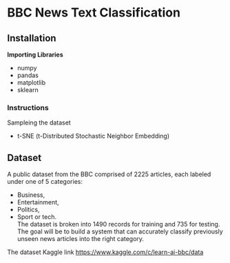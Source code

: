 # BBC News Text Classification
## Installation
**Importing Libraries**</br>
* numpy
* pandas
* matplotlib
* sklearn


### Instructions
Sampleing the dataset </br>
* t-SNE (t-Distributed Stochastic Neighbor Embedding)
## Dataset
  A public dataset from the BBC comprised of 2225 articles, each labeled under one of 5 categories: 
  * Business, 
  * Entertainment, 
  * Politics, 
  * Sport or tech. </br>
The dataset is broken into 1490 records for training and 735 for testing. The goal will be to build a system that can accurately classify previously unseen news articles into the right category.

The dataset Kaggle link https://www.kaggle.com/c/learn-ai-bbc/data

